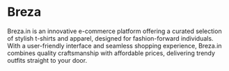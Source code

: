 # Breza
Breza.in is an innovative e-commerce platform offering a curated selection of stylish t-shirts and apparel, designed for fashion-forward individuals. With a user-friendly interface and seamless shopping experience, Breza.in combines quality craftsmanship with affordable prices, delivering trendy outfits straight to your door.
